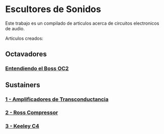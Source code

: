 

# Escultores de Sonidos


Este trabajo es un compilado de articulos acerca de circuitos electronicos de audio.


Articulos creados:


## Octavadores
### [Entendiendo el Boss OC2](/Analisis/Boss%20OC2/Entendiendo%20el%20Boss%20OC2.md)


## Sustainers

### [1 - Amplificadores de Transconductancia](/Analisis/Sustainers_CA3080/1-Transconductancia.md)

### [2 - Ross Compressor](/Analisis/Sustainers_CA3080/2-Ross_Compressor.md)

### [3 - Keeley C4](/Analisis/Sustainers_CA3080/3_Keeley%20_C4.md)